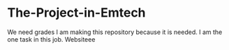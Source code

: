 # The-Project-in-Emtech
We need grades
I am making this repository because it is needed. I am the one task in this job.
Websiteee
